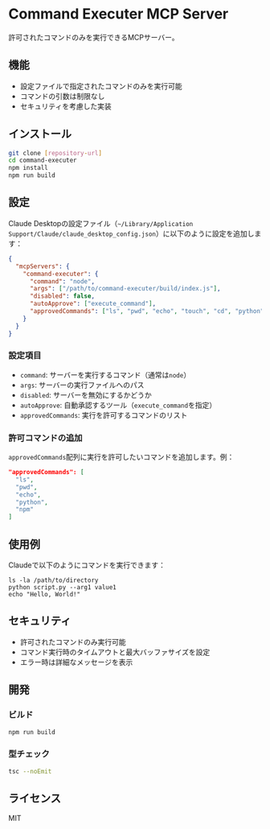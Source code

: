 # Command Executer MCP Server

許可されたコマンドのみを実行できるMCPサーバー。

## 機能

- 設定ファイルで指定されたコマンドのみを実行可能
- コマンドの引数は制限なし
- セキュリティを考慮した実装

## インストール

```bash
git clone [repository-url]
cd command-executer
npm install
npm run build
```

## 設定

Claude Desktopの設定ファイル（`~/Library/Application Support/Claude/claude_desktop_config.json`）に以下のように設定を追加します：

```json
{
  "mcpServers": {
    "command-executer": {
      "command": "node",
      "args": ["/path/to/command-executer/build/index.js"],
      "disabled": false,
      "autoApprove": ["execute_command"],
      "approvedCommands": ["ls", "pwd", "echo", "touch", "cd", "python", "python3"]
    }
  }
}
```

### 設定項目

- `command`: サーバーを実行するコマンド（通常は`node`）
- `args`: サーバーの実行ファイルへのパス
- `disabled`: サーバーを無効にするかどうか
- `autoApprove`: 自動承認するツール（`execute_command`を指定）
- `approvedCommands`: 実行を許可するコマンドのリスト

### 許可コマンドの追加

`approvedCommands`配列に実行を許可したいコマンドを追加します。例：

```json
"approvedCommands": [
  "ls",
  "pwd",
  "echo",
  "python",
  "npm"
]
```

## 使用例

Claudeで以下のようにコマンドを実行できます：

```
ls -la /path/to/directory
python script.py --arg1 value1
echo "Hello, World!"
```

## セキュリティ

- 許可されたコマンドのみ実行可能
- コマンド実行時のタイムアウトと最大バッファサイズを設定
- エラー時は詳細なメッセージを表示

## 開発

### ビルド

```bash
npm run build
```

### 型チェック

```bash
tsc --noEmit
```

## ライセンス

MIT
